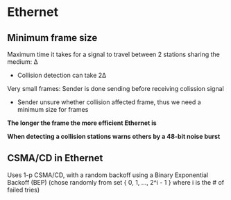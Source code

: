 # Ethernet

## Minimum frame size
Maximum time it takes for a signal to travel between 2 stations sharing the medium: Δ
- Collision detection can take 2Δ

 Very small frames: Sender is done sending before receiving colission signal
- Sender unsure whether collision affected frame, thus we need a minimum size for frames

**The longer the frame the more efficient Ethernet is**

**When detecting a collision stations warns others by a 48-bit noise burst**

## CSMA/CD in Ethernet
Uses 1-p CSMA/CD, with a random backoff using a Binary Exponential Backoff (BEP) (chose randomly from set { 0, 1, ..., 2^i - 1 } where i is the # of failed tries)
